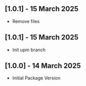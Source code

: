 ## [1.0.1] - 15 March 2025
- Remove files

## [1.0.1] - 15 March 2025
- Init upm branch

## [1.0.0] - 14 March 2025
- Initial Package Version